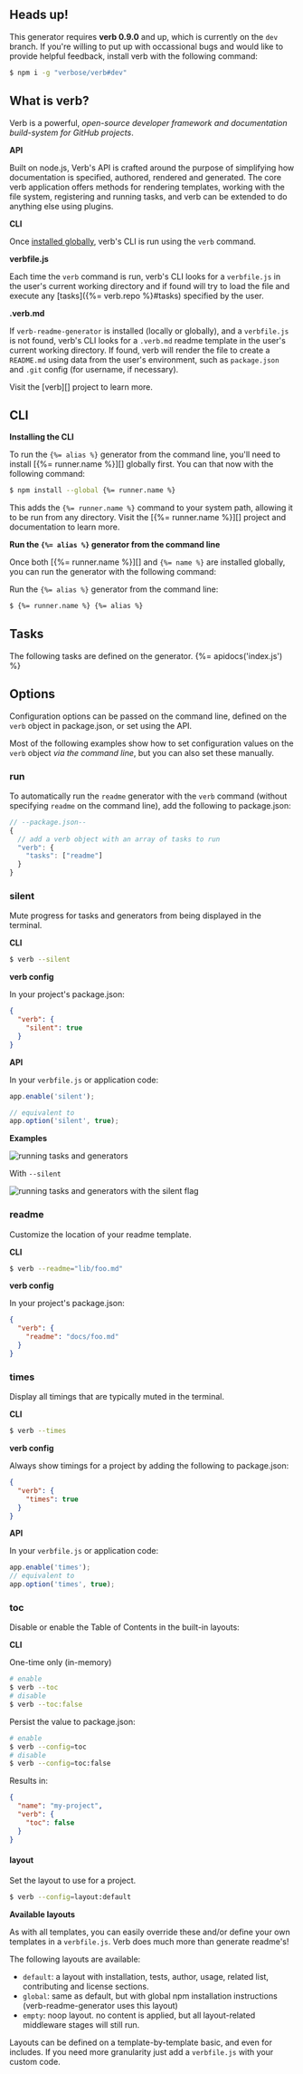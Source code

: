 ## Heads up!

This generator requires **verb 0.9.0** and up, which is currently on the `dev` branch. If you're willing to put up with occassional bugs and would like to provide helpful feedback, install verb with the following command:

```sh
$ npm i -g "verbose/verb#dev"
```

## What is verb?

Verb is a powerful, _open-source developer framework and documentation build-system for GitHub projects_. 

**API**

Built on node.js, Verb's API is crafted around the purpose of simplifying how documentation is specified, authored, rendered and generated. The core verb application offers methods for rendering templates, working with the file system, registering and running tasks, and verb can be extended to do anything else using plugins.

**CLI**

Once [installed globally](#cli), verb's CLI is run using the `verb` command. 

**verbfile.js**

Each time the `verb` command is run, verb's CLI looks for a `verbfile.js` in the user's current working directory and if found will try to load the file and execute any [tasks]({%= verb.repo %}#tasks) specified by the user. 

**.verb.md**

If `verb-readme-generator` is installed (locally or globally), and a `verbfile.js` is not found, verb's CLI looks for a `.verb.md` readme template in the user's current working directory. If found, verb will render the file to create a `README.md` using data from the user's environment, such as `package.json` and `.git` config (for username, if necessary).

Visit the [verb][] project to learn more.

## CLI

**Installing the CLI**

To run the `{%= alias %}` generator from the command line, you'll need to install [{%= runner.name %}][] globally first. You can that now with the following command:

```sh
$ npm install --global {%= runner.name %}
```

This adds the `{%= runner.name %}` command to your system path, allowing it to be run from any directory. Visit the [{%= runner.name %}][] project and documentation to learn more.

**Run the `{%= alias %}` generator from the command line**

Once both [{%= runner.name %}][] and `{%= name %}` are installed globally, you can run the generator with the following command: 

Run the `{%= alias %}` generator from the command line:

```sh
$ {%= runner.name %} {%= alias %}
```

## Tasks
The following tasks are defined on the generator. 
{%= apidocs('index.js') %}

## Options

Configuration options can be passed on the command line, defined on the `verb` object in package.json, or set using the API. 

Most of the following examples show how to set configuration values on the `verb` object _via the command line_, but you can also set these manually.

### run

To automatically run the `readme` generator with the `verb` command (without specifying `readme` on the command line), add the following to package.json:

```js
// --package.json--
{
  // add a verb object with an array of tasks to run
  "verb": {
    "tasks": ["readme"]
  }
}
```

### silent

Mute progress for tasks and generators from being displayed in the terminal.

**CLI**

```sh
$ verb --silent
```

**verb config**

In your project's package.json:

```json
{
  "verb": {
    "silent": true
  }
}
```

**API**

In your `verbfile.js` or application code:

```js
app.enable('silent');

// equivalent to
app.option('silent', true);
```

**Examples**

![running tasks and generators](https://cloud.githubusercontent.com/assets/383994/14978816/7449a5c6-10ec-11e6-9bac-07e482e915f2.gif)

With `--silent`

![running tasks and generators with the silent flag](https://cloud.githubusercontent.com/assets/383994/14979276/573b5f8a-10ef-11e6-8ce4-6c5bc4563f6b.png)

### readme

Customize the location of your readme template.

**CLI**

```sh
$ verb --readme="lib/foo.md"
```

**verb config**

In your project's package.json:

```json
{
  "verb": {
    "readme": "docs/foo.md"
  }
}
```

### times

Display all timings that are typically muted in the terminal.

**CLI**

```sh
$ verb --times
```

**verb config**

Always show timings for a project by adding the following to package.json:

```json
{
  "verb": {
    "times": true
  }
}
```

**API**

In your `verbfile.js` or application code:

```js
app.enable('times');
// equivalent to
app.option('times', true);
```

### toc

Disable or enable the Table of Contents in the built-in layouts:

**CLI**

One-time only (in-memory)

```sh
# enable
$ verb --toc
# disable
$ verb --toc:false
```

Persist the value to package.json:

```sh
# enable
$ verb --config=toc
# disable
$ verb --config=toc:false
```

Results in:

```json
{
  "name": "my-project",
  "verb": {
    "toc": false
  }
}
```

#### layout

Set the layout to use for a project. 

```sh
$ verb --config=layout:default
```

**Available layouts**

As with all templates, you can easily override these and/or define your own templates in a `verbfile.js`. Verb does much more than generate readme's!

The following layouts are available:

- `default`: a layout with installation, tests, author, usage, related list, contributing and license sections. 
- `global`: same as default, but with global npm installation instructions (verb-readme-generator uses this layout)
- `empty`: noop layout. no content is applied, but all layout-related middleware stages will still run.

Layouts can be defined on a template-by-template basic, and even for includes. If you need more granularity just add a `verbfile.js` with your custom code.
